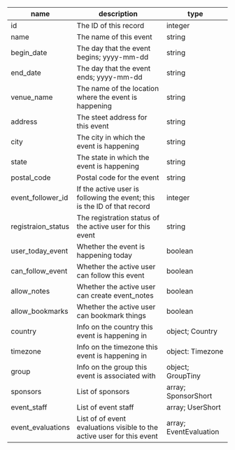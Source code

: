 | name               | description                                                              | type                   |
|--------------------|--------------------------------------------------------------------------|------------------------|
| id                 | The ID of this record                                                    | integer                |
| name               | The name of this event                                                   | string                 |
| begin_date         | The day that the event begins; yyyy-mm-dd                                | string                 |
| end_date           | The day that the event ends; yyyy-mm-dd                                  | string                 |
| venue_name         | The name of the location where the event is happening                    | string                 |
| address            | The steet address for this event                                         | string                 |
| city               | The city in which the event is happening                                 | string                 |
| state              | The state in which the event is happening                                | string                 |
| postal_code        | Postal code for the event                                                | string                 |
| event_follower_id  | If the active user is following the event; this is the ID of that record | integer                |
| registraion_status | The registration status of the active user for this event                | string                 |
| user_today_event   | Whether the event is happening today                                     | boolean                |
| can_follow_event   | Whether the active user can follow this event                            | boolean                |
| allow_notes        | Whether the active user can create event_notes                           | boolean                |
| allow_bookmarks    | Whether the active user can bookmark things                              | boolean                |
| country            | Info on the country this event is happening in                           | object; Country        |
| timezone           | Info on the timezone this event is happening in                          | object: Timezone       |
| group              | Info on the group this event is associated with                          | object; GroupTiny      |
| sponsors           | List of sponsors                                                         | array; SponsorShort    |
| event_staff        | List of event staff                                                      | array; UserShort       |
| event_evaluations  | List of of event evaluations visible to the active user for this event   | array; EventEvaluation |